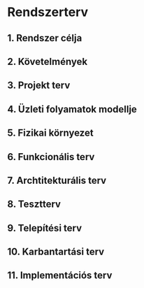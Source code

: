 # ﻿Rendszerterv

## 1. Rendszer célja

## 2. Követelmények

## 3. Projekt terv
	
## 4. Üzleti folyamatok modellje

## 5. Fizikai környezet

## 6. Funkcionális terv

## 7. Archtitekturális terv

## 8. Tesztterv

## 9. Telepítési terv

## 10. Karbantartási terv

## 11. Implementációs terv
